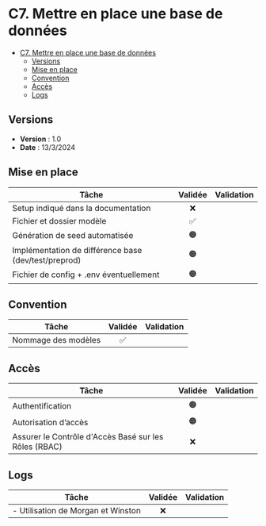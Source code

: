 # C7. Mettre en place une base de données

- [C7. Mettre en place une base de données](#c7-mettre-en-place-une-base-de-données)
  - [Versions](#versions)
  - [Mise en place](#mise-en-place)
  - [Convention](#convention)
  - [Accès](#accès)
  - [Logs](#logs)

## Versions

- **Version** : 1.0
- **Date** : 13/3/2024

## Mise en place

| Tâche                                                | Validée | Validation |
| ---------------------------------------------------- | :-----: | ---------- |
| Setup indiqué dans la documentation                  |   ❌    |            |
| Fichier et dossier modèle                            |   ✅    |            |
| Génération de seed automatisée                       |   🟠   |            |
| Implémentation de différence base (dev/test/preprod) |   🟠   |            |
| Fichier de config + .env éventuellement              |   🟠   |            |

## Convention

| Tâche               | Validée | Validation |
| ------------------- | :-----: | ---------- |
| Nommage des modèles |   ✅    |            |

## Accès

| Tâche                                                 | Validée | Validation |
| ----------------------------------------------------- | :-----: | ---------- |
| Authentification                                      |   🟠   |            |
| Autorisation d’accès                                  |   🟠   |            |
| Assurer le Contrôle d'Accès Basé sur les Rôles (RBAC) |   ❌    |            |

## Logs

| Tâche                               | Validée | Validation |
| ----------------------------------- | :-----: | ---------- |
| - Utilisation de Morgan et Winston |   ❌    |            |

